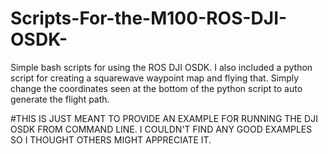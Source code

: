 # Scripts-For-the-M100-ROS-DJI-OSDK-
Simple bash scripts for using the ROS DJI OSDK. I also included a python script for creating a squarewave waypoint map and flying that.
Simply change the coordinates seen at the bottom of the python script to auto generate the flight path.

#THIS IS JUST MEANT TO PROVIDE AN EXAMPLE FOR RUNNING THE DJI OSDK FROM COMMAND LINE. I COULDN'T FIND ANY GOOD EXAMPLES SO I THOUGHT OTHERS MIGHT APPRECIATE IT.
